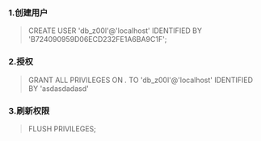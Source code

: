 ### 1.创建用户
> CREATE USER 'db_z00l'@'localhost' IDENTIFIED BY 'B724090959D06ECD232FE1A6BA9C1F';

### 2.授权
> GRANT ALL PRIVILEGES ON  *.* TO 'db_z00l'@'localhost' IDENTIFIED BY  'asdasdadasd'

### 3.刷新权限
> FLUSH PRIVILEGES;



